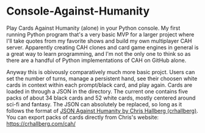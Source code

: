 # Console-Against-Humanity
Play Cards Against Humanity (alone) in your Python console.
My first running Python program that's a very basic MVP for a larger project where I'll take quotes from my favorite shows and build my own multiplayer CAH server. Apparently creating CAH clones and card game engines in general is a great way to learn programming, and I'm not the only one to think so as there are a handful of Python implementations of CAH on GitHub alone.

Anyway this is obivously comparatively much more basic projct. Users can set the number of turns, manage a persistent hand, see their choosen white cards in context within each prompt/black card, and play again. Cards are loaded in through a JSON in the directory. The current one contains five packs of about 34 black cards and 52 white cards, mostly centered around sci-fi and fantasy. The JSON can absolutely be replaced, so long as it follows the format of [JSON Against Humanity by Chris Hallberg (crhallberg)](https://github.com/crhallberg/json-against-humanity). You can export packs of cards directly from Chris's website: https://crhallberg.com/cah/
